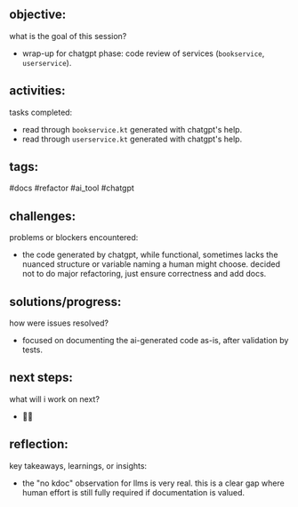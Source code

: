 ## objective:
what is the goal of this session?
- wrap-up for chatgpt phase: code review of services (`bookservice`, `userservice`).

## activities:
tasks completed:
- read through `bookservice.kt` generated with chatgpt's help.
- read through `userservice.kt` generated with chatgpt's help.

## tags:
 #docs #refactor #ai_tool #chatgpt

## challenges:
problems or blockers encountered: 
- the code generated by chatgpt, while functional, sometimes lacks the nuanced structure or variable naming a human might choose. decided not to do major refactoring, just ensure correctness and add docs.

## solutions/progress:
how were issues resolved?
- focused on documenting the ai-generated code as-is, after validation by tests.

## next steps:
what will i work on next?
- 🤷‍♂️
## reflection:
key takeaways, learnings, or insights:
- the "no kdoc" observation for llms is very real. this is a clear gap where human effort is still fully required if documentation is valued.
